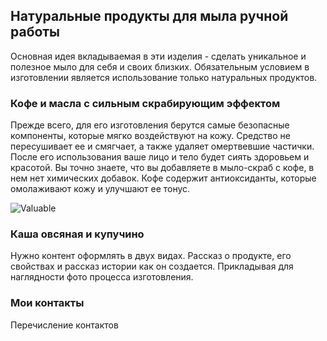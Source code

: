 ## Натуральные продукты для мыла ручной работы

Основная идея вкладываемая в эти изделия - сделать уникальное и полезное мыло для себя и своих близких. Обязательным условием в изготовлении является использование только натуральных продуктов. 

### Кофе и масла с сильным скрабирующим эффектом

Прежде всего, для его изготовления берутся самые безопасные компоненты, которые мягко воздействуют на кожу. Средство не пересушивает ее и смягчает, а также удаляет омертвевшие частички. После его использования ваше лицо и тело будет сиять здоровьем и красотой. Вы точно знаете, что вы добавляете в мыло-скраб с кофе, в нем нет химических добавок. Кофе содержит антиоксиданты, которые омолаживают кожу и улучшают ее тонус.

![Valuable](/images/valuable_cappuchino.png)


### Каша овсяная и купучино

Нужно контент оформлять в двух видах. Рассказ о продукте, его свойствах и рассказ истории как он создается. Прикладывая для наглядности фото процесса изготовления. 

### Мои контакты

Перечисление контактов

